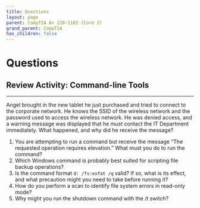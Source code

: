 ```yaml
---
title: Questions
layout: page
parent: CompTIA A+ 220-1102 (Core 2)
grand_parent: CompTIA
has_children: false
---
```


# Questions


## Review Activity: Command-line Tools
---

Angel brought in the new tablet he just purchased and tried to connect to the corporate network. He knows the SSID of the wireless network and the password used to access the wireless network. He was denied access, and a warning message was displayed that he must contact the IT Department immediately. What happened, and why did he receive the message?

1. You are attempting to run a command but receive the message “The requested operation requires elevation.” What must you do to run the command?
2. Which Windows command is probably best suited for scripting file backup operations?
3. Is the command format `d: /fs:exfat /q` valid? If so, what is its effect, and what precaution might you need to take before running it?
4. How do you perform a scan to identify file system errors in read-only mode?
5. Why might you run the shutdown command with the /t switch?
